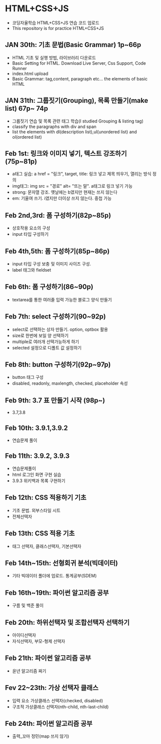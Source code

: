 # HTML+CSS+JS
- 코딩자율학습 HTML+CSS+JS 연습 코드 업로드
- This repository is for practice HTML+CSS+JS

## JAN 30th: 기초 문법(Basic Grammar) 1p~66p 
- HTML 기초 및 실행 방법, 라이브러리 다운로드
- Basic Setting for HTML. Download Live Server, Css Support, Code Runner
- index.html upload
- Basic Grammar: tag,content, paragraph etc... the elements of basic HTML

## JAN 31th: 그룹짓기(Grouping), 목록 만들기(make list) 67p~ 74p
- 그룹짓기 연습 및 목록 관련 태그 학습(I studied Grouping & listing tag)
- classify the paragraphs with div and span
- list the elements with dl(description list),ul(unordered list) and ol(ordered list)

## Feb 1st: 링크와 이미지 넣기, 텍스트 강조하기 (75p~81p)
- a태그 실습: a href = "링크", target, title: 링크 넣고 제목 띄우기, 열리는 방식 정의
- img태그: img src = "경로" alt= "뜨는 말". a태그로 링크 넣기 가능
- strong: 문자열 강조. 옛날에는 b였지만 현재는 쓰지 않는다
- em: 기울여 쓰기. i였지만 더이상 쓰지 않는다. 중첩 가능

## Feb 2nd,3rd: 폼 구성하기(82p~85p)
- 상호작용 요소의 구성
- input 타입 구성하기 

## Feb 4th,5th: 폼 구성하기(85p~86p)
- input 타입 구성 보충 및 이미지 사이즈 구성.
- label 태그와 fieldset

## Feb 6th: 폼 구성하기(86~90p)
- textarea를 통한 여러줄 입력 가능한 블로그 양식 만들기

## Feb 7th: select 구성하기(90~92p)
- select로 선택하는 상자 만들기. option, optbox 활용
- size로 한번에 보일 양 선택하기
- multiple로 여러개 선택가능하게 하기
- selected 설정으로 디폴트 값 설정하기

## Feb 8th: button 구성하기(92p~97p)
- button 태그 구성
- disabled, readonly, maxlength, checked, placeholder 속성

## Feb 9th: 3.7 표 만들기 시작 (98p~)
- 3.7,3.8

## Feb 10th: 3.9.1,3.9.2
- 연습문제 풀이

## Feb 11th: 3.9.2, 3.9.3 
- 연습문제풀이
- html 로그인 화면 구현 실습
- 3.9.3 위키백과 목록 구현하기

## Feb 12th: CSS 적용하기 기초
- 기초 문법. 외부스타일 시트
- 전체선택자

## Feb 13th: CSS 적용 기초
- 태그 선택자, 클래스선택자, 기본선택자

## Feb 14th~15th: 선형회귀 분석(빅데이터)
- 기타 빅데이터 폴더에 업로드. 통계공부(SDEM)

## Feb 16th~19th: 파이썬 알고리즘 공부
- 구름 및 백준 풀이

## Feb 20th: 하위선택자 및 조합선택자 선택하기
- 아이디선택자
- 자식선택자, 부모-형제 선택자

## Feb 21th: 파이썬 알고리즘 공부
- 윤년 알고리즘 짜기

## Fev 22~23th: 가상 선택자 클래스
- 입력 요소 가상클래스 선택자(checked, disabled)
- 구조적 가상클래스 선택자(nth-child, nth-last-child)

## Feb 24th: 파이썬 알고리즘 공부
- 출력_꼬마 정민(map 쓰지 않기)

